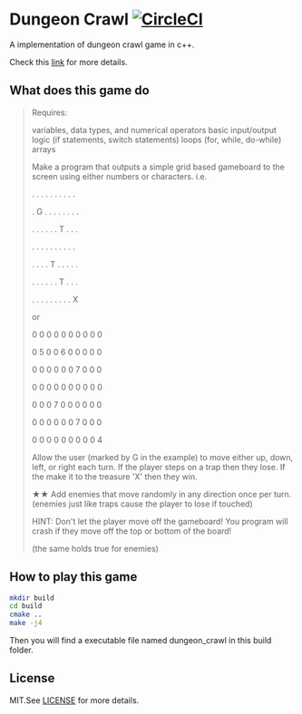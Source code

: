 # Dungeon Crawl [![CircleCI](https://circleci.com/gh/angrylearners/dungeon_crawl.svg?style=svg)](https://circleci.com/gh/angrylearners/dungeon_crawl)
A implementation of dungeon crawl game in c++.<p>
Check this [link](http://www.cplusplus.com/forum/articles/12974/) for more details.

## What does this game do
> Requires:<p>
variables, data types, and numerical operators
basic input/output
logic (if statements, switch statements)
loops (for, while, do-while)
arrays <p>
Make a program that outputs a simple grid based gameboard to the screen using either numbers or characters.
i.e.   <p>
. . . . . . . . . .<p>
. G . . . . . . . .<p>
. . . . . . T . . .<p>
. . . . . . . . . .<p>
. . . . T . . . . .<p>
. . . . . . T . . .<p>
. . . . . . . . . X<p>
or <p>
0 0 0 0 0 0 0 0 0 0 <p>
0 5 0 0 6 0 0 0 0 0 <p>
0 0 0 0 0 0 7 0 0 0 <p>
0 0 0 0 0 0 0 0 0 0 <p>
0 0 0 7 0 0 0 0 0 0 <p>
0 0 0 0 0 0 7 0 0 0 <p>
0 0 0 0 0 0 0 0 0 4 <p>
> Allow the user (marked by G in the example) to move either up, down, left, or right each turn. If the player steps on a trap then they lose. If the make it to the treasure 'X' then they win.<p>
> ★★ Add enemies that move randomly in any direction once per turn. (enemies just like traps cause the player to lose if touched)<p>
> HINT: Don't let the player move off the gameboard! You program will crash if they move off the top or bottom of the board!<p>
(the same holds true for enemies)<p>

## How to play this game
```bash
mkdir build
cd build
cmake ..
make -j4
```
Then you will find a executable file named dungeon_crawl in this build folder.

## License
MIT.See [LICENSE](LICENSE) for more details.